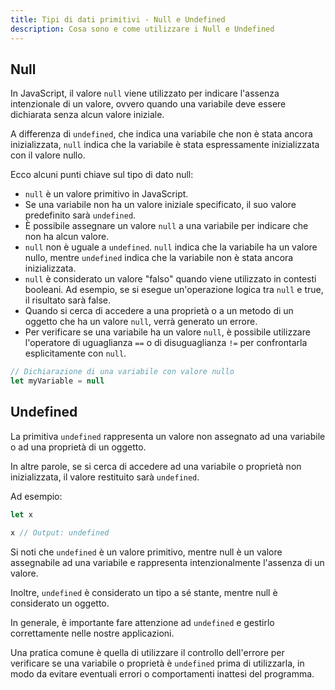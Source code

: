 ```yaml
---
title: Tipi di dati primitivi - Null e Undefined
description: Cosa sono e come utilizzare i Null e Undefined 
---
```


## Null

In JavaScript, il valore `null` viene utilizzato per indicare l'assenza intenzionale di un valore, ovvero quando una variabile deve essere dichiarata senza alcun valore iniziale.

A differenza di `undefined`, che indica una variabile che non è stata ancora inizializzata, `null` indica che la variabile è stata espressamente inizializzata con il valore nullo.

Ecco alcuni punti chiave sul tipo di dato null:

- `null` è un valore primitivo in JavaScript.
- Se una variabile non ha un valore iniziale specificato, il suo valore predefinito sarà `undefined`.
- È possibile assegnare un valore `null` a una variabile per indicare che non ha alcun valore.
- `null` non è uguale a `undefined`. `null` indica che la variabile ha un valore nullo, mentre `undefined` indica che la variabile non è stata ancora inizializzata.
- `null` è considerato un valore "falso" quando viene utilizzato in contesti booleani. Ad esempio, se si esegue un'operazione logica tra `null` e true, il risultato sarà false.
- Quando si cerca di accedere a una proprietà o a un metodo di un oggetto che ha un valore `null`, verrà generato un errore.
- Per verificare se una variabile ha un valore `null`, è possibile utilizzare l'operatore di uguaglianza `==` o di disuguaglianza `!=` per confrontarla esplicitamente con `null`.

```js
// Dichiarazione di una variabile con valore nullo
let myVariable = null
```

## Undefined

La primitiva `undefined` rappresenta un valore non assegnato ad una variabile o ad una proprietà di un oggetto.

In altre parole, se si cerca di accedere ad una variabile o proprietà non inizializzata, il valore restituito sarà `undefined`.

Ad esempio:

```js
let x

x // Output: undefined
```

Si noti che `undefined` è un valore primitivo, mentre null è un valore assegnabile ad una variabile e rappresenta intenzionalmente l'assenza di un valore.

Inoltre, `undefined` è considerato un tipo a sé stante, mentre null è considerato un oggetto.

In generale, è importante fare attenzione ad `undefined` e gestirlo correttamente nelle nostre applicazioni.

Una pratica comune è quella di utilizzare il controllo dell'errore per verificare se una variabile o proprietà è `undefined` prima di utilizzarla, in modo da evitare eventuali errori o comportamenti inattesi del programma.
